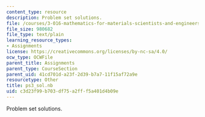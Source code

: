 ```yaml
---
content_type: resource
description: Problem set solutions.
file: /courses/3-016-mathematics-for-materials-scientists-and-engineers-fall-2005/c3d23f99b703df75a2fff5a401d4b09e_ps3_sol.nb
file_size: 980682
file_type: text/plain
learning_resource_types:
- Assignments
license: https://creativecommons.org/licenses/by-nc-sa/4.0/
ocw_type: OCWFile
parent_title: Assignments
parent_type: CourseSection
parent_uid: 41cd701d-a23f-2d39-b7a7-11f15af72a9e
resourcetype: Other
title: ps3_sol.nb
uid: c3d23f99-b703-df75-a2ff-f5a401d4b09e
---
```

Problem set solutions.